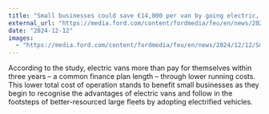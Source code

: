 ```yaml
---
title: "Small businesses could save €14,000 per van by going electric, says economics think-tank"
external_url: "https://media.ford.com/content/fordmedia/feu/en/news/2024/12/12/Small-Businesses-Could-Save-14000-Per-Van-by-Going-Electric.html"
date: "2024-12-12"
images:
  - "https://media.ford.com/content/fordmedia/feu/en/news/2024/12/12/Small-Businesses-Could-Save-14000-Per-Van-by-Going-Electric/jcr:content/image.img.881.495.jpg/1733923018848.jpg"
---
```


According to the study, electric vans more than pay for themselves within three years – a common finance plan length – through lower running costs. This lower total cost of operation stands to benefit small businesses as they begin to recognise the advantages of electric vans and follow in the footsteps of better-resourced large fleets by adopting electrified vehicles.
